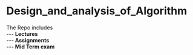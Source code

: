 # Design_and_analysis_of_Algorithm <br>
The Repo includes <br>
--- <b>Lectures <br>
--- <b>Assignments <br>
--- <b>Mid Term exam
